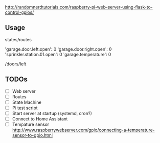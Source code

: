 http://randomnerdtutorials.com/raspberry-pi-web-server-using-flask-to-control-gpios/

## Usage


states/routes

'garage.door.left.open': 0
'garage.door.right.open': 0
'sprinkler.station.01.open': 0
'garage.temperature': 0

/doors/left
## TODOs

* [ ] Web server
* [ ] Routes
* [ ] State Machine
* [ ] Pi test script
* [ ] Start server at startup (systemd, cron?)
* [ ] Connect to Home Assistant
* [ ] Tempature sensor
	http://www.raspberrywebserver.com/gpio/connecting-a-temperature-sensor-to-gpio.html
